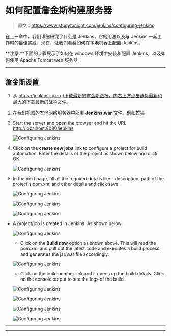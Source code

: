 # 如何配置詹金斯构建服务器

> 原文：<https://www.studytonight.com/jenkins/configuring-jenkins>

在上一章中，我们详细研究了什么是 Jenkins，它的用法以及与 Jenkins 一起工作时的最佳实践。现在，让我们看看如何在本地机器上配置 Jenkins。

**注意:**下面的步骤展示了如何在 windows 环境中安装和配置 Jenkins，以及如何使用 Apache Tomcat web 服务器。

* * *

## 詹金斯设置

1.  从 https://jenkins-ci.org/下载最新的詹金斯战报。向右上方点击链接最新和最大的下载最新的战争文件。
2.  在我们机器的本地网络服务器中部署 **Jenkins.war** 文件。例如雄猫
3.  Start the server and open the browser and hit the URL [http://localhost:8080/jenkins](http://localhost:8080/jenkins)

    ![Configuring Jenkins](../Images/d4a93d8c3926678bba90be2eb5ebfe22.png)

5.  Click on the **create new jobs** link to configure a project for build automation. Enter the details of the project as shown below and click OK.

    ![Configuring Jenkins](../Images/3900930a729c773ef335a5d2edb51be9.png)

7.  In the next page, fill all the required details like - description, path of the project's pom.xml and other details and click save.

    ![Configuring Jenkins](../Images/c270ab0ff42b014b9ed5ec0fce7120a9.png)

    ![Configuring Jenkins](../Images/af9610d06a614f9bcc025e7f8d604d4d.png)

    ![Configuring Jenkins](../Images/ba354f8038434d96835465e574775d30.png)

*   A project/job is created in Jenkins. As shown below:

    ![Configuring Jenkins](../Images/1cce369be2e460d0c7780113e9971c81.png)

    *   Click on the **Build now** option as shown above. This will read the pom.xml and pull out the latest code and executes a build process and generates the jar/war file accordingly.

    ![Configuring Jenkins](../Images/3d47532d0450d12dcce2b4836a66f9e9.png)

    *   Click on the build number link and it opens up the build details. Click on the console output to see the logs of the build.

    ![Configuring Jenkins](../Images/a42cb6deaf21889c95693ca029bc5e3f.png)

    ![Configuring Jenkins](../Images/4def13463e4f54fa5dcec342d48d32e4.png)

    ![Configuring Jenkins](../Images/344dbb303dad0f3322b5f0919f6de591.png)

    ![Configuring Jenkins](../Images/41508827b5025fd7a8b426bdb21cdde4.png)

* * *

* * *